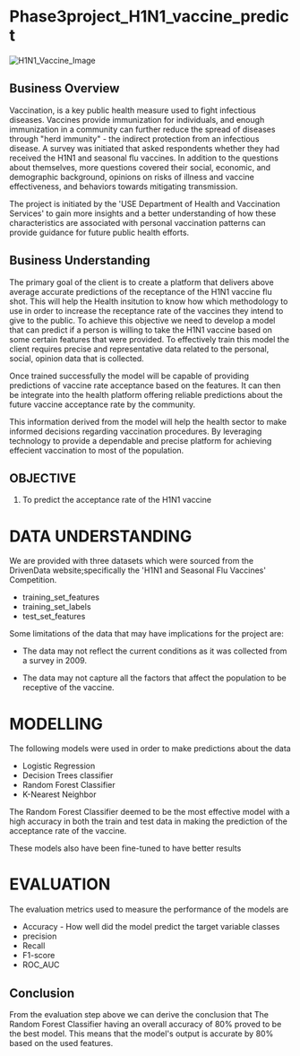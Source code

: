 <!-- #region -->
# Phase3project_H1N1_vaccine_predict

![H1N1_Vaccine_Image](https://github.com/EdmundNyaribo/Phase3project_H1N1_vaccine_predict/blob/master/images/H1N1.jpeg)
 

## Business Overview
Vaccination, is a key public health measure used to fight infectious diseases. Vaccines provide immunization for individuals, and enough immunization in a community can further reduce the spread of diseases through "herd immunity" - the indirect protection from an infectious disease.
A survey was initiated that asked respondents whether they had received the H1N1 and seasonal flu vaccines. In addition to the questions about themselves, more questions covered their social, economic, and demographic background, opinions on risks of illness and vaccine effectiveness, and behaviors towards mitigating transmission.

The project is initiated by the 'USE Department of Health and Vaccination Services' to gain more insights and a better understanding of how these characteristics are associated with personal vaccination patterns can provide guidance for future public health efforts.

## Business Understanding 
The primary goal of the client is to create a platform that delivers above average accurate predictions of the receptance of the H1N1 vaccine flu shot. This will help the Health insitution to know how which methodology to use in order to increase the receptance rate of the vaccines they intend to give to the public. To achieve this objective we need to develop a model that can predict if a person is willing to take the H1N1 vaccine based on some certain features that were provided. To effectively train this model the client requires precise and representative data related to the personal, social, opinion data that is collected.

Once trained successfully the model will be capable of providing predictions of vaccine rate acceptance based on the features. It can then be integrate into the health platform offering reliable predictions about the future vaccine acceptance rate by the community.

This information derived from the model will help the health sector to make informed decisions regarding vaccination procedures. By leveraging technology to provide a dependable and precise platform for achieving effecient vaccination to most of the population.

## OBJECTIVE

1. To predict the acceptance rate of the H1N1 vaccine
<!-- #endregion -->

# DATA UNDERSTANDING
We are provided with three datasets which were sourced from the DrivenData website;specifically the 'H1N1 and Seasonal Flu Vaccines' Competition.
* training_set_features
* training_set_labels
* test_set_features 

Some limitations of the data that may have implications for the project are:

* The data may not reflect the current conditions as it was collected from a survey in 2009.

* The data may not capture all the factors that affect the population to be receptive of the vaccine.

# MODELLING
The following models were used in order to make predictions about the data
* Logistic Regression
* Decision Trees classifier
* Random Forest Classifier
* K-Nearest Neighbor

The Random Forest Classifier deemed to be the most effective model with a high accuracy in both the train and test data in making the prediction of the acceptance rate of the vaccine.

These models also have been fine-tuned to have better results

# EVALUATION 
The evaluation metrics used to measure the performance of the models are
* Accuracy - How well did the model predict the target variable classes
* precision
* Recall
* F1-score
* ROC_AUC

## Conclusion
From the evaluation step above we  can derive the conclusion that The Random Forest Classifier having an overall accuracy of 80% proved to be the best model. This means that the model's output is accurate by 80% based on the used features.
